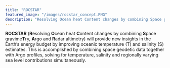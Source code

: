 ```yaml
---
title: "ROCSTAR"
featured_image: "/images/rocstar_concept.PNG"
description: "Resolving Ocean heat Content changes by combining Space gravimeTry, Argo and Radar altimetry"
---
```

**ROCSTAR** (**R**esolving **O**cean heat **C**ontent changes by combining **S**pace gravime**T**ry, **A**rgo and **R**adar altimetry) will provide new insights in the Earth’s energy budget by improving oceanic temperature (T) and salinity (S) estimates. This is accomplished by combining space geodetic data together with Argo profiles, solving for temperature, salinity and regionally varying sea level contributions simultaneously.
